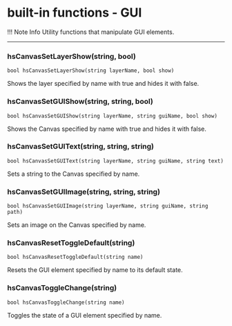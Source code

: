 
# built-in functions - GUI

!!! Note Info
    Utility functions that manipulate GUI elements.


***


### hsCanvasSetLayerShow(string, bool)
`bool hsCanvasSetLayerShow(string layerName, bool show)`

Shows the layer specified by name with true and hides it with false.

### hsCanvasSetGUIShow(string, string, bool)
`bool hsCanvasSetGUIShow(string layerName, string guiName, bool show)`

Shows the Canvas specified by name with true and hides it with false.

### hsCanvasSetGUIText(string, string, string)
`bool hsCanvasSetGUIText(string layerName, string guiName, string text)`

Sets a string to the Canvas specified by name.

### hsCanvasSetGUIImage(string, string, string)
`bool hsCanvasSetGUIImage(string layerName, string guiName, string path)`

Sets an image on the Canvas specified by name.

### hsCanvasResetToggleDefault(string)
`bool hsCanvasResetToggleDefault(string name)`

Resets the GUI element specified by name to its default state.

### hsCanvasToggleChange(string)
`bool hsCanvasToggleChange(string name)`

Toggles the state of a GUI element specified by name.